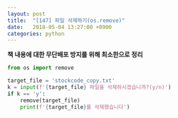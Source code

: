 ```yaml
---
layout: post
title:  "[147] 파일 삭제하기(os.remove)"
date:   2018-05-04 13:27:00 +0900
categories: python
---
```


**책 내용에 대한 무단배포 방지를 위해 최소한으로 정리**

```python
from os import remove

target_file = 'stockcode_copy.txt'
k = input(f'{target_file} 파일을 삭제하시겠습니까?(y/n)')
if k == 'y':
	remove(target_file)
	print(f'{target_file}를 삭제했습니다')
```
